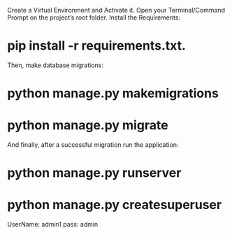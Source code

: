 Create a Virtual Environment and Activate it.
Open your Terminal/Command Prompt on the project’s root folder.
Install the Requirements: 
#    pip install -r requirements.txt.
Then, make database migrations: 
#    python manage.py makemigrations
#    python manage.py migrate
And finally, after a successful migration run the application: 
#    python manage.py runserver

# python manage.py createsuperuser

UserName: admin1
pass: admin
